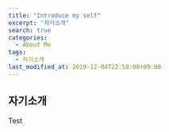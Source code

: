 ```yaml
---
title: "Introduce my self"
excerpt: "자기소개"
search: true
categories: 
  - About Me
tags: 
  - 자기소개
last_modified_at: 2019-12-04T22:58:00+09:00
---
```



## 자기소개

Test